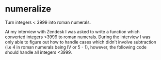 # numeralize
Turn integers &lt; 3999 into roman numerals.

At my interview with Zendesk I was asked to write a function which converted integers <3999 to roman numerals. During the interview I was only able to figure out how to handle cases which didn't involve subtraction (i.e 4 in roman numerals being IV or 5 - 1), however, the following code should handle all integers <3999.
